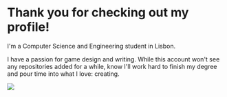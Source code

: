 # Thank you for checking out my profile!
I'm a Computer Science and Engineering student in Lisbon. 

I have a passion for game design and writing. 
While this account won't see any repositories added for a while, know I'll work hard to finish my degree and pour time into what I love: creating.

<picture>
  <source
    srcset="https://github-readme-stats.vercel.app/api/top-langs/?username=WhiteSoxx&hide_border=true&langs_count=7&theme=dark"
    media="(prefers-color-scheme: dark)"
  />
  <source
    srcset="https://github-readme-stats.vercel.app/api/top-langs/?username=WhiteSoxx&hide_border=true&langs_count=7"
    media="(prefers-color-scheme: light), (prefers-color-scheme: no-preference)"
  />
  <img src="https://github-readme-stats.vercel.app/api/top-langs/?username=WhiteSoxx&hide_border=true&langs_count=7" />
</picture>

